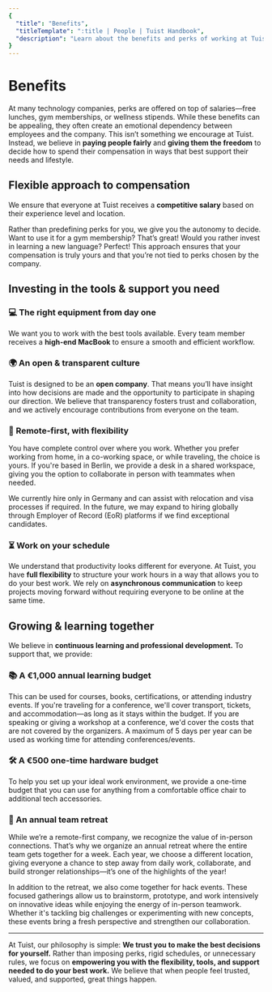 ```yaml
---
{
  "title": "Benefits",
  "titleTemplate": ":title | People | Tuist Handbook",
  "description": "Learn about the benefits and perks of working at Tuist."
}
---
```

# Benefits

At many technology companies, perks are offered on top of salaries—free lunches, gym memberships, or wellness stipends. While these benefits can be appealing, they often create an emotional dependency between employees and the company. This isn’t something we encourage at Tuist. Instead, we believe in **paying people fairly** and **giving them the freedom** to decide how to spend their compensation in ways that best support their needs and lifestyle.

## Flexible approach to compensation

We ensure that everyone at Tuist receives a **competitive salary** based on their experience level and location.

Rather than predefining perks for you, we give you the autonomy to decide. Want to use it for a gym membership? That’s great! Would you rather invest in learning a new language? Perfect! This approach ensures that your compensation is truly yours and that you’re not tied to perks chosen by the company.

## Investing in the tools & support you need

### 💻 The right equipment from day one

We want you to work with the best tools available. Every team member receives a **high-end MacBook** to ensure a smooth and efficient workflow.

### 🌍 An open & transparent culture

Tuist is designed to be an **open company**. That means you’ll have insight into how decisions are made and the opportunity to participate in shaping our direction. We believe that transparency fosters trust and collaboration, and we actively encourage contributions from everyone on the team.

### 🏡 Remote-first, with flexibility

You have complete control over where you work. Whether you prefer working from home, in a co-working space, or while traveling, the choice is yours. If you're based in Berlin, we provide a desk in a shared workspace, giving you the option to collaborate in person with teammates when needed.

We currently hire only in Germany and can assist with relocation and visa processes if required. In the future, we may expand to hiring globally through Employer of Record (EoR) platforms if we find exceptional candidates.

### ⏳ Work on your schedule

We understand that productivity looks different for everyone. At Tuist, you have **full flexibility** to structure your work hours in a way that allows you to do your best work. We rely on **asynchronous communication** to keep projects moving forward without requiring everyone to be online at the same time.

## Growing & learning together

We believe in **continuous learning and professional development.** To support that, we provide:

### 📚 A €1,000 annual learning budget

This can be used for courses, books, certifications, or attending industry events. If you're traveling for a conference, we'll cover transport, tickets, and accommodation—as long as it stays within the budget. If you are speaking or giving a workshop at a conference, we'd cover the costs that are not covered by the organizers. A maximum of 5 days per year can be used as working time for attending conferences/events.

### 🛠️ A €500 one-time hardware budget
To help you set up your ideal work environment, we provide a one-time budget that you can use for anything from a comfortable office chair to additional tech accessories.

### 👥 An annual team retreat
While we’re a remote-first company, we recognize the value of in-person connections. That’s why we organize an annual retreat where the entire team gets together for a week. Each year, we choose a different location, giving everyone a chance to step away from daily work, collaborate, and build stronger relationships—it’s one of the highlights of the year!

In addition to the retreat, we also come together for hack events. These focused gatherings allow us to brainstorm, prototype, and work intensively on innovative ideas while enjoying the energy of in-person teamwork. Whether it's tackling big challenges or experimenting with new concepts, these events bring a fresh perspective and strengthen our collaboration.

---

At Tuist, our philosophy is simple: **We trust you to make the best decisions for yourself.** Rather than imposing perks, rigid schedules, or unnecessary rules, we focus on **empowering you with the flexibility, tools, and support needed to do your best work.** We believe that when people feel trusted, valued, and supported, great things happen.
